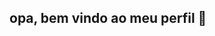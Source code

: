 ## opa, bem vindo ao meu perfil 👋

<!--
**ritatrizotti/ritatrizotti** is a ✨ _special_ ✨ repository because its `README.md` (this file) appears on your GitHub profile.

Here are some ideas to get you started:

estudante dlo ifpr- campus ivaiporã
informática- primeiro ano. 
